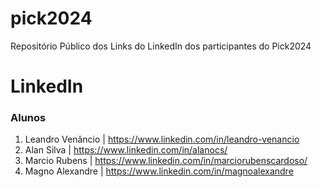 # pick2024
Repositório Público dos Links do LinkedIn dos participantes do Pick2024

# LinkedIn

### Alunos 
01. Leandro Venâncio | https://www.linkedin.com/in/leandro-venancio
02. Alan Silva | https://www.linkedin.com/in/alanocs/
03. Marcio Rubens | https://www.linkedin.com/in/marciorubenscardoso/
04. Magno Alexandre | https://www.linkedin.com/in/magnoalexandre

